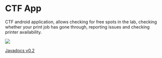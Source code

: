 # CTF App

CTF android application, allows checking for free spots in the lab, checking
whether your print job has gone through, reporting issues and checking 
printer availability.

<!--Current Release 0.2-->

[![](https://jitpack.io/v/CTFMcGill/CTF-Android.svg)](https://jitpack.io/#CTFMcGill/CTF-Android)

[Javadocs v0.2](https://jitpack.io/com/github/CTFMcGill/CTF-Android/v0.2/javadoc/)



